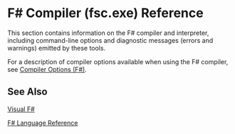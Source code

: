 # F# Compiler (fsc.exe) Reference

This section contains information on the F# compiler and interpreter, including command-line options and diagnostic messages (errors and warnings) emitted by these tools.

For a description of compiler options available when using the F# compiler, see [Compiler Options &#40;F&#35;&#41;](Compiler+Options+28%F%2329%.md).


## See Also
[Visual F&#35;](Visual+F%23.md)

[F&#35; Language Reference](F%23+Language+Reference.md)


